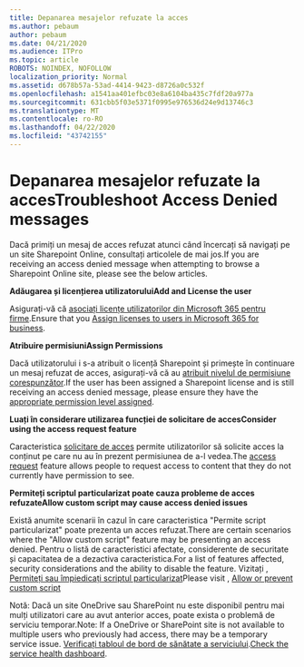 ```yaml
---
title: Depanarea mesajelor refuzate la acces
ms.author: pebaum
author: pebaum
ms.date: 04/21/2020
ms.audience: ITPro
ms.topic: article
ROBOTS: NOINDEX, NOFOLLOW
localization_priority: Normal
ms.assetid: d678b57a-53ad-4414-9423-d8726a0c532f
ms.openlocfilehash: a1541aa401efbc03e8a6104ba435c7fdf20a977a
ms.sourcegitcommit: 631cbb5f03e5371f0995e976536d24e9d13746c3
ms.translationtype: MT
ms.contentlocale: ro-RO
ms.lasthandoff: 04/22/2020
ms.locfileid: "43742155"
---
```

# <a name="troubleshoot-access-denied-messages"></a><span data-ttu-id="25bd2-102">Depanarea mesajelor refuzate la acces</span><span class="sxs-lookup"><span data-stu-id="25bd2-102">Troubleshoot Access Denied messages</span></span>

<span data-ttu-id="25bd2-103">Dacă primiți un mesaj de acces refuzat atunci când încercați să navigați pe un site Sharepoint Online, consultați articolele de mai jos.</span><span class="sxs-lookup"><span data-stu-id="25bd2-103">If you are receiving an access denied message when attempting to browse a Sharepoint Online site, please see the below articles.</span></span>

<span data-ttu-id="25bd2-104">**Adăugarea și licențierea utilizatorului**</span><span class="sxs-lookup"><span data-stu-id="25bd2-104">**Add and License the user**</span></span>

<span data-ttu-id="25bd2-105">Asigurați-vă că [asociați licențe utilizatorilor din Microsoft 365 pentru firme](https://docs.microsoft.com/office365/admin/subscriptions-and-billing/assign-licenses-to-users?view=o365-worldwide&amp;tabs=One).</span><span class="sxs-lookup"><span data-stu-id="25bd2-105">Ensure that you [Assign licenses to users in Microsoft 365 for business](https://docs.microsoft.com/office365/admin/subscriptions-and-billing/assign-licenses-to-users?view=o365-worldwide&amp;tabs=One).</span></span>

<span data-ttu-id="25bd2-106">**Atribuire permisiuni**</span><span class="sxs-lookup"><span data-stu-id="25bd2-106">**Assign Permissions**</span></span>

<span data-ttu-id="25bd2-107">Dacă utilizatorului i s-a atribuit o licență Sharepoint și primește în continuare un mesaj refuzat de acces, asigurați-vă că au [atribuit nivelul de permisiune corespunzător](https://docs.microsoft.com/sharepoint/understanding-permission-levels).</span><span class="sxs-lookup"><span data-stu-id="25bd2-107">If the user has been assigned a Sharepoint license and is still receiving an access denied message, please ensure they have the [appropriate permission level assigned](https://docs.microsoft.com/sharepoint/understanding-permission-levels).</span></span>

<span data-ttu-id="25bd2-108">**Luați în considerare utilizarea funcției de solicitare de acces**</span><span class="sxs-lookup"><span data-stu-id="25bd2-108">**Consider using the access request feature**</span></span>

<span data-ttu-id="25bd2-109">Caracteristica [solicitare de acces](https://support.office.com/article/Set-up-and-manage-access-requests-94B26E0B-2822-49D4-929A-8455698654B3) permite utilizatorilor să solicite acces la conținut pe care nu au în prezent permisiunea de a-l vedea.</span><span class="sxs-lookup"><span data-stu-id="25bd2-109">The [access request](https://support.office.com/article/Set-up-and-manage-access-requests-94B26E0B-2822-49D4-929A-8455698654B3) feature allows people to request access to content that they do not currently have permission to see.</span></span> 

<span data-ttu-id="25bd2-110">**Permiteți scriptul particularizat poate cauza probleme de acces refuzate**</span><span class="sxs-lookup"><span data-stu-id="25bd2-110">**Allow custom script may cause access denied issues**</span></span>

<span data-ttu-id="25bd2-111">Există anumite scenarii în cazul în care caracteristica "Permite script particularizat" poate prezenta un acces refuzat.</span><span class="sxs-lookup"><span data-stu-id="25bd2-111">There are certain scenarios where the "Allow custom script" feature may be presenting an access denied.</span></span> <span data-ttu-id="25bd2-112">Pentru o listă de caracteristici afectate, considerente de securitate și capacitatea de a dezactiva caracteristica.</span><span class="sxs-lookup"><span data-stu-id="25bd2-112">For a list of features affected, security considerations and the ability to disable the feature.</span></span> <span data-ttu-id="25bd2-113">Vizitați , [Permiteți sau împiedicați scriptul particularizat](https://docs.microsoft.com/sharepoint/allow-or-prevent-custom-script)</span><span class="sxs-lookup"><span data-stu-id="25bd2-113">Please visit , [Allow or prevent custom script](https://docs.microsoft.com/sharepoint/allow-or-prevent-custom-script)</span></span>

<span data-ttu-id="25bd2-114">Notă: Dacă un site OneDrive sau SharePoint nu este disponibil pentru mai mulți utilizatori care au avut anterior acces, poate exista o problemă de serviciu temporar.</span><span class="sxs-lookup"><span data-stu-id="25bd2-114">Note: If a OneDrive or SharePoint site is not available to multiple users who previously had access, there may be a temporary service issue.</span></span> <span data-ttu-id="25bd2-115">[Verificați tabloul de bord de sănătate a serviciului](https://portal.office.com/adminportal/home#/servicehealth).</span><span class="sxs-lookup"><span data-stu-id="25bd2-115">[Check the service health dashboard](https://portal.office.com/adminportal/home#/servicehealth).</span></span>


  

